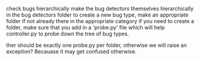 check bugs hierarchically
make the bug detectors themselves hierarchically in the bug detectors folder
to create a new bug type, make an appropriate folder if not already there in the appropriate category
if you need to create a folder, make sure that you add in a 'probe.py' file which will help controller.py to probe down the tree of bug types.

ther should be exactly one probe.py per folder, otherwise we will raise an exception? Becauase it may get confused otherwise.